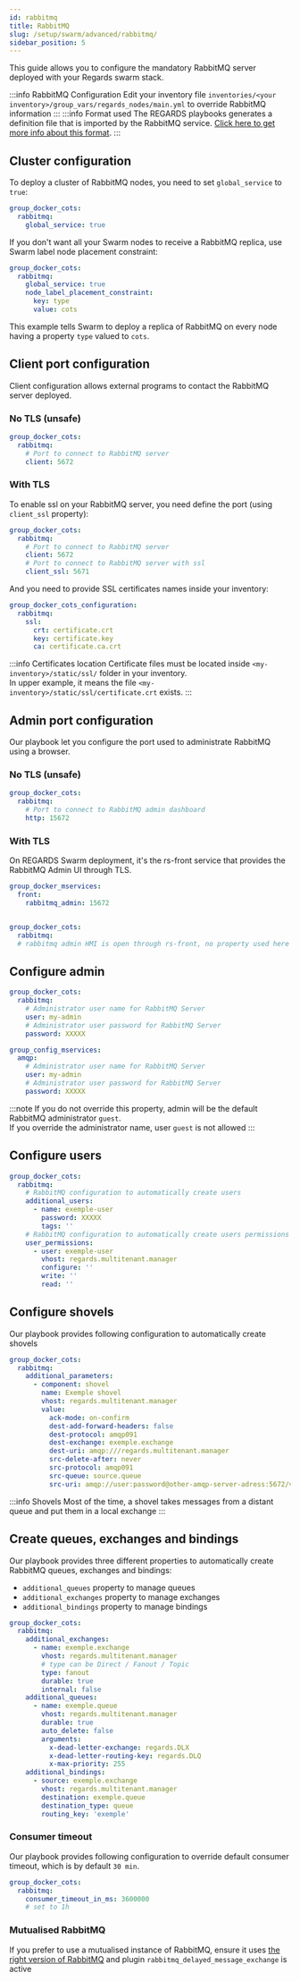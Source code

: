 ```yaml
---
id: rabbitmq
title: RabbitMQ
slug: /setup/swarm/advanced/rabbitmq/
sidebar_position: 5
---
```


This guide allows you to configure the mandatory RabbitMQ server deployed with your Regards swarm stack.

:::info RabbitMQ Configuration
Edit your inventory file `inventories/<your inventory>/group_vars/regards_nodes/main.yml` to override RabbitMQ
information
:::
:::info Format used
The REGARDS playbooks generates a definition file that is imported by the RabbitMQ
service. [Click here to get more info about this format](https://www.rabbitmq.com/docs/definitions).
:::

## Cluster configuration

To deploy a cluster of RabbitMQ nodes, you need to set `global_service` to `true`:

```yaml
group_docker_cots:
  rabbitmq:
    global_service: true
```

If you don't want all your Swarm nodes to receive a RabbitMQ replica, use Swarm label node placement constraint:

```yaml
group_docker_cots:
  rabbitmq:
    global_service: true
    node_label_placement_constraint:
      key: type
      value: cots
```

This example tells Swarm to deploy a replica of RabbitMQ on every node having a property `type` valued to `cots`.

## Client port configuration

Client configuration allows external programs to contact the RabbitMQ server deployed.

### No TLS (unsafe)

```yaml
group_docker_cots:
  rabbitmq:
    # Port to connect to RabbitMQ server
    client: 5672
```

### With TLS

To enable ssl on your RabbitMQ server, you need define the port (using `client_ssl` property):

```yaml
group_docker_cots:
  rabbitmq:
    # Port to connect to RabbitMQ server
    client: 5672
    # Port to connect to RabbitMQ server with ssl
    client_ssl: 5671
```

And you need to provide SSL certificates names inside your inventory:

```yaml title="Certificates used by RabbitMQ"
group_docker_cots_configuration:
  rabbitmq:
    ssl:
      crt: certificate.crt
      key: certificate.key
      ca: certificate.ca.crt
```

:::info Certificates location
Certificate files must be located inside `<my-inventory>/static/ssl/` folder in your inventory.  
In upper example, it means the file `<my-inventory>/static/ssl/certificate.crt` exists.
:::

## Admin port configuration

Our playbook let you configure the port used to administrate RabbitMQ using a browser.

### No TLS (unsafe)

```yaml
group_docker_cots:
  rabbitmq:
    # Port to connect to RabbitMQ admin dashboard
    http: 15672
```

### With TLS

On REGARDS Swarm deployment, it's the rs-front service that provides the RabbitMQ Admin UI through TLS.

```yaml
group_docker_mservices:
  front:
    rabbitmq_admin: 15672


group_docker_cots:
  rabbitmq:
  # rabbitmq admin HMI is open through rs-front, no property used here
```

## Configure admin

```yaml
group_docker_cots:
  rabbitmq:
    # Administrator user name for RabbitMQ Server
    user: my-admin
    # Administrator user password for RabbitMQ Server 
    password: XXXXX

group_config_mservices:
  amqp:
    # Administrator user name for RabbitMQ Server
    user: my-admin
    # Administrator user password for RabbitMQ Server 
    password: XXXXX
```

:::note
If you do not override this property, admin will be the default RabbitMQ administrator `guest`.  
If you override the administrator name, user `guest` is not allowed
:::

## Configure users

```yaml
group_docker_cots:
  rabbitmq:
    # RabbitMQ configuration to automatically create users
    additional_users:
      - name: exemple-user
        password: XXXXX
        tags: ''
    # RabbitMQ configuration to automatically create users permissions 
    user_permissions:
      - user: exemple-user
        vhost: regards.multitenant.manager
        configure: ''
        write: ''
        read: ''
```

## Configure shovels

Our playbook provides following configuration to automatically create shovels

```yaml
group_docker_cots:
  rabbitmq:
    additional_parameters:
      - component: shovel
        name: Exemple shovel
        vhost: regards.multitenant.manager
        value:
          ack-mode: on-confirm
          dest-add-forward-headers: false
          dest-protocol: amqp091
          dest-exchange: exemple.exchange
          dest-uri: amqp:///regards.multitenant.manager
          src-delete-after: never
          src-protocol: amqp091
          src-queue: source.queue
          src-uri: amqp://user:password@other-amqp-server-adress:5672/vhost
```

:::info Shovels
Most of the time, a shovel takes messages from a distant queue and put them in a local exchange
:::

## Create queues, exchanges and bindings

Our playbook provides three different properties to automatically create RabbitMQ queues, exchanges and bindings:

- `additional_queues` property to manage queues
- `additional_exchanges` property to manage exchanges
- `additional_bindings` property to manage bindings

```yaml
group_docker_cots:
  rabbitmq:
    additional_exchanges:
      - name: exemple.exchange
        vhost: regards.multitenant.manager
        # type can be Direct / Fanout / Topic
        type: fanout
        durable: true
        internal: false
    additional_queues:
      - name: exemple.queue
        vhost: regards.multitenant.manager
        durable: true
        auto_delete: false
        arguments:
          x-dead-letter-exchange: regards.DLX
          x-dead-letter-routing-key: regards.DLQ
          x-max-priority: 255
    additional_bindings:
      - source: exemple.exchange
        vhost: regards.multitenant.manager
        destination: exemple.queue
        destination_type: queue
        routing_key: 'exemple'
```

### Consumer timeout

Our playbook provides following configuration to override default consumer timeout, which is by default `30 min`.

```yaml
group_docker_cots:
  rabbitmq:
    consumer_timeout_in_ms: 3600000
    # set to 1h
```

### Mutualised RabbitMQ

If you prefer to use a mutualised instance of RabbitMQ, ensure it
uses [the right version of RabbitMQ](../06-cots-version.md) and plugin `rabbitmq_delayed_message_exchange` is active
